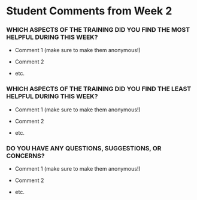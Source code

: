 # Student Comments from Week 2

### WHICH ASPECTS OF THE TRAINING DID YOU FIND THE MOST HELPFUL DURING THIS WEEK?

- Comment 1 (make sure to make them anonymous!)

- Comment 2

- etc.

### WHICH ASPECTS OF THE TRAINING DID YOU FIND THE LEAST HELPFUL DURING THIS WEEK?

- Comment 1 (make sure to make them anonymous!)

- Comment 2

- etc.

### DO YOU HAVE ANY QUESTIONS, SUGGESTIONS, OR CONCERNS?

- Comment 1 (make sure to make them anonymous!)

- Comment 2

- etc.
